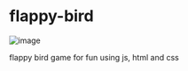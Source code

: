 # flappy-bird

![image](https://github.com/sejalapeno/flappy-bird/assets/110482301/20809f02-f254-4dfe-a15f-c1c7cb8151eb)

flappy bird game for fun using js, html and css
